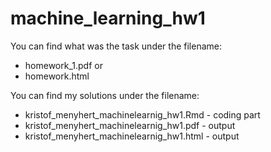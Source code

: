 # machine_learning_hw1
You can find what was the task under the filename:
* homework_1.pdf or
* homework.html

You can find my solutions under the filename:
* kristof_menyhert_machinelearnig_hw1.Rmd - coding part
* kristof_menyhert_machinelearnig_hw1.pdf - output
* kristof_menyhert_machinelearnig_hw1.html - output
